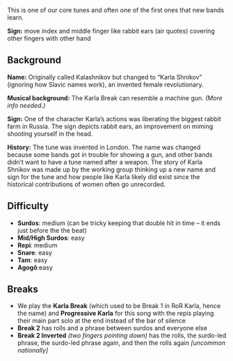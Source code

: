 This is one of our core tunes and often one of the first ones that new bands learn.

**Sign:** move index and middle finger like rabbit ears (air quotes) covering other fingers with other hand

## Background

**Name:** Originally called Kalashnikov but changed to “Karla Shnikov” (ignoring how Slavic names work), an invented female revolutionary.

**Musical background:** The Karla Break can resemble a machine gun. *(More info needed.)*

**Sign:** One of the character Karla’s actions was liberating the biggest rabbit farm in Russia. The sign depicts rabbit ears, an improvement on miming shooting yourself in the head.

**History:** The tune was invented in London. The name was changed because some bands got in trouble for showing a gun, and other bands didn’t want to have a tune named after a weapon. The story of Karla Shnikov was made up by the working group thinking up a new name and sign for the tune and how people like Karla likely did exist since the historical contributions of women often go unrecorded.

## Difficulty

* **Surdos**: medium (can be tricky keeping that double hit in time – it ends just before the the beat)
* **Mid/High Surdos**: easy
* **Repi**: medium
* **Snare**: easy
* **Tam**: easy
* **Agogô**:easy

## Breaks

* We play the **Karla Break** (which used to be Break 1 in RoR Karla, hence the name) and **Progressive Karla** for this song with the repis playing their main part solo at the end instead of the bar of silence
* **Break 2** has rolls and a phrase between surdos and everyone else
* **Break 2 Inverted** *(two fingers pointing down)* has the rolls, the surdo-led phrase, the surdo-led phrase again, and then the rolls again _\[uncommon nationally\]_

